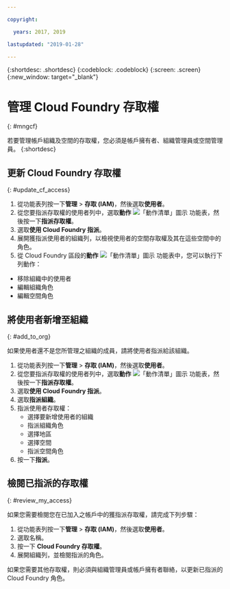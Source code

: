 ```yaml
---

copyright:

  years: 2017, 2019

lastupdated: "2019-01-28"

---
```


{:shortdesc: .shortdesc}
{:codeblock: .codeblock}
{:screen: .screen}
{:new_window: target="_blank"}

# 管理 Cloud Foundry 存取權
{: #mngcf}

若要管理帳戶組織及空間的存取權，您必須是帳戶擁有者、組織管理員或空間管理員。
{:shortdesc}

## 更新 Cloud Foundry 存取權
{: #update_cf_access}

1. 從功能表列按一下**管理** &gt; **存取 (IAM)**，然後選取**使用者**。
2. 從您要指派存取權的使用者列中，選取**動作** ![「動作清單」圖示](../icons/action-menu-icon.svg) 功能表，然後按一下**指派存取權**。
3. 選取**使用 Cloud Foundry 指派**。
4. 展開獲指派使用者的組織列，以檢視使用者的空間存取權及其在這些空間中的角色。
5. 從 Cloud Foundry 區段的**動作** ![「動作清單」圖示](../icons/action-menu-icon.svg) 功能表中，您可以執行下列動作：

  * 移除組織中的使用者
  * 編輯組織角色
  * 編輯空間角色

## 將使用者新增至組織
{: #add_to_org}

如果使用者還不是您所管理之組織的成員，請將使用者指派給該組織。

1. 從功能表列按一下**管理** &gt; **存取 (IAM)**，然後選取**使用者**。
2. 從您要指派存取權的使用者列中，選取**動作** ![「動作清單」圖示](../icons/action-menu-icon.svg) 功能表，然後按一下**指派存取權**。
3. 選取**使用 Cloud Foundry 指派**。
4. 選取**指派組織**。
5. 指派使用者存取權：
   * 選擇要新增使用者的組織
   * 指派組織角色
   * 選擇地區
   * 選擇空間
   * 指派空間角色
7. 按一下**指派**。

## 檢閱已指派的存取權
{: #review_my_access}

如果您需要檢閱您在已加入之帳戶中的獲指派存取權，請完成下列步驟：

1. 從功能表列按一下**管理** &gt; **存取 (IAM)**，然後選取**使用者**。
2. 選取名稱。
3. 按一下 **Cloud Foundry 存取權**。
3. 展開組織列，並檢閱指派的角色。

如果您需要其他存取權，則必須與組織管理員或帳戶擁有者聯絡，以更新已指派的 Cloud Foundry 角色。

